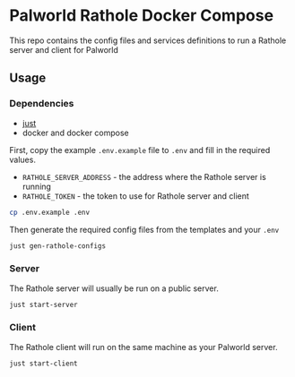 # Palworld Rathole Docker Compose

This repo contains the config files and services definitions to run a Rathole server and client for Palworld

## Usage

### Dependencies
* [just](https://github.com/casey/just)
* docker and docker compose

First, copy the example `.env.example` file to `.env` and fill in the required values.
* `RATHOLE_SERVER_ADDRESS` - the address where the Rathole server is running
* `RATHOLE_TOKEN` - the token to use for Rathole server and client
```bash
cp .env.example .env
```

Then generate the required config files from the templates and your `.env`
```bash
just gen-rathole-configs
```

### Server

The Rathole server will usually be run on a public server.

```bash
just start-server
```

### Client

The Rathole client will run on the same machine as your Palworld server.

```bash
just start-client
```
